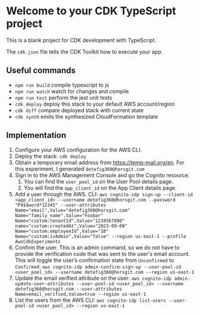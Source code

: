 # Welcome to your CDK TypeScript project

This is a blank project for CDK development with TypeScript.

The `cdk.json` file tells the CDK Toolkit how to execute your app.

## Useful commands

* `npm run build`   compile typescript to js
* `npm run watch`   watch for changes and compile
* `npm run test`    perform the jest unit tests
* `cdk deploy`      deploy this stack to your default AWS account/region
* `cdk diff`        compare deployed stack with current state
* `cdk synth`       emits the synthesized CloudFormation template

## Implementation

1. Configure your AWS configuration for the AWS CLI.
1. Deploy the stack: `cdk deploy`
1. Obtain a temporary email address from https://temp-mail.org/en. For this experiment, I generated `detefig360@horsgit.com`
1. Sign in to the AWS Management Console and go the Cognito resource. 
   1. You can find the `user_pool_id` on the User Pool details page.
   1. You will find the `app_client_id` on the App Client details page.
1. Add a user through the AWS. 
   CLI: `aws cognito-idp sign-up --client-id <app_client_id> --username detefig360@horsgit.com --password "P4$$word*12345" --user-attributes Name="email",Value="detefig360@horsgit.com" Name="family_name",Value="Foobar" Name="custom:tenantId",Value="1234567890" name="custom:createdAt",Value="2023-09-09" Name="custom:employeeId",Value="10" Name="custom:isAdmin",Value="false" --region us-east-1 --profile AwsCdkExperiments`
1. Confirm the user. This is an admin command, so we do not have to provide the verification code that was sent to the user's email account. This will toggle the user’s confirmation state from `Unconfirmed` to `Confirmed`: `aws cognito-idp admin-confirm-sign-up --user-pool-id <user_pool_id> --username detefig360@horsgit.com --region us-east-1`
1. Update the email verified attribute on the user: `aws cognito-idp admin-update-user-attributes --user-pool-id <user_pool_id> --username detefig360@horsgit.com --user-attributes Name=email_verified,Value=true --region us-east-1`
2. List the users from the AWS CLI: `aws cognito-idp list-users --user-pool-id <user_pool_id> --region us-east-1`

